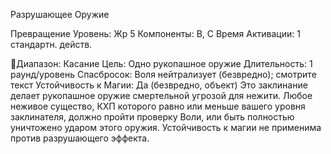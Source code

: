 
Разрушающее Оружие

Превращение
Уровень: Жр 5
Компоненты: В, С
Время Активации: 1 стандартн. действ.

Диапазон: Касание
Цель: Одно рукопашное оружие
Длительность: 1 раунд/уровень
Спасбросок:
Воля
нейтрализует
(безвредно); смотрите текст
Устойчивость к Магии: Да (безвредно,
объект)
Это заклинание делает рукопашное оружие смертельной угрозой для нежити.
Любое неживое существо, КХП которого равно или меньше вашего уровня
заклинателя, должно пройти проверку
Воли, или быть полностью уничтожено
ударом этого оружия. Устойчивость к
магии не применима против разрушающего эффекта.